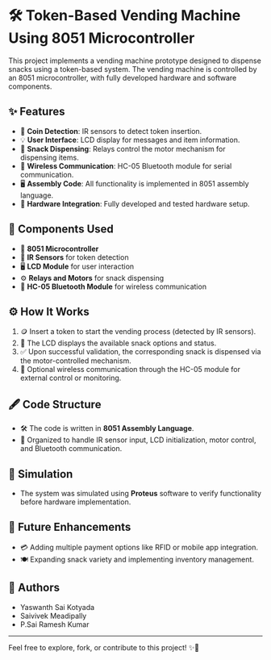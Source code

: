# 🛠️ Token-Based Vending Machine Using 8051 Microcontroller

This project implements a vending machine prototype designed to dispense snacks using a token-based system. The vending machine is controlled by an 8051 microcontroller, with fully developed hardware and software components.

## ✨ Features
- 🎯 **Coin Detection**: IR sensors to detect token insertion.
- 💡 **User Interface**: LCD display for messages and item information.
- 🍫 **Snack Dispensing**: Relays control the motor mechanism for dispensing items.
- 📡 **Wireless Communication**: HC-05 Bluetooth module for serial communication.
- 🖥️ **Assembly Code**: All functionality is implemented in 8051 assembly language.
- 🔧 **Hardware Integration**: Fully developed and tested hardware setup.

## 🔩 Components Used
- 🧠 **8051 Microcontroller**
- 🔎 **IR Sensors** for token detection
- 🖥️ **LCD Module** for user interaction
- ⚙️ **Relays and Motors** for snack dispensing
- 📶 **HC-05 Bluetooth Module** for wireless communication

## ⚙️ How It Works
1. 🪙 Insert a token to start the vending process (detected by IR sensors).
2. 📃 The LCD displays the available snack options and status.
3. ✅ Upon successful validation, the corresponding snack is dispensed via the motor-controlled mechanism.
4. 📡 Optional wireless communication through the HC-05 module for external control or monitoring.

## 🖋️ Code Structure
- 🛠️ The code is written in **8051 Assembly Language**.
- 📁 Organized to handle IR sensor input, LCD initialization, motor control, and Bluetooth communication.

## 🧪 Simulation
- The system was simulated using **Proteus** software to verify functionality before hardware implementation.

## 🚀 Future Enhancements
- 💳 Adding multiple payment options like RFID or mobile app integration.
- 🍽️ Expanding snack variety and implementing inventory management.

## 👥 Authors
- Yaswanth Sai Kotyada  
- Saivivek Meadipally 
- P.Sai Ramesh Kumar  

---

Feel free to explore, fork, or contribute to this project! ✨🚀

